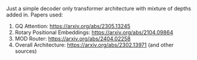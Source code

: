 Just a simple decoder only transformer architecture with mixture of depths added in.
Papers used:
1) GQ Attention: https://arxiv.org/abs/2305.13245
2) Rotary Positional Embeddings: https://arxiv.org/abs/2104.09864
3) MOD Router: https://arxiv.org/abs/2404.02258
4) Overall Architecture: https://arxiv.org/abs/2302.13971 (and other sources)
